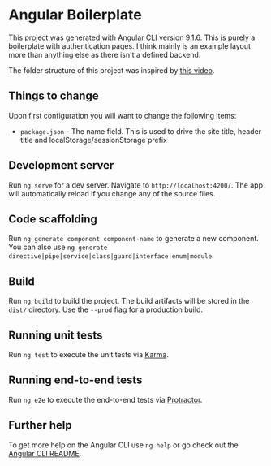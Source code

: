 # Angular Boilerplate

This project was generated with [Angular CLI](https://github.com/angular/angular-cli) version 9.1.6. This is purely a boilerplate with authentication pages. I think mainly is an example layout more than anything else as there isn't a defined backend.

The folder structure of this project was inspired by [this video](https://www.youtube.com/watch?v=WA95EJGhbLc&t=1s).

## Things to change

Upon first configuration you will want to change the following items:

* `package.json` - The name field. This is used to drive the site title, header title and localStorage/sessionStorage prefix

## Development server

Run `ng serve` for a dev server. Navigate to `http://localhost:4200/`. The app will automatically reload if you change any of the source files.

## Code scaffolding

Run `ng generate component component-name` to generate a new component. You can also use `ng generate directive|pipe|service|class|guard|interface|enum|module`.

## Build

Run `ng build` to build the project. The build artifacts will be stored in the `dist/` directory. Use the `--prod` flag for a production build.

## Running unit tests

Run `ng test` to execute the unit tests via [Karma](https://karma-runner.github.io).

## Running end-to-end tests

Run `ng e2e` to execute the end-to-end tests via [Protractor](http://www.protractortest.org/).

## Further help

To get more help on the Angular CLI use `ng help` or go check out the [Angular CLI README](https://github.com/angular/angular-cli/blob/master/README.md).
